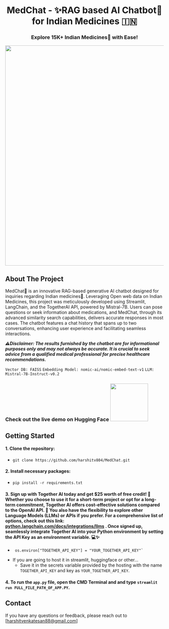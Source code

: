<h1 align="center">MedChat - ✨RAG based AI Chatbot🤖 for Indian Medicines 🇮🇳</h1>
<h3 align="center">Explore 15K+ Indian Medicines💊 with Ease!</h3>
<p align="center">
<img src="https://github.com/harshitv804/MedChat/assets/100853494/86b9efcc-32cd-42ae-a2ce-90e5c6c0401e" width="700"/>
</p>

## About The Project
MedChat🤖 is an innovative RAG-based generative AI chatbot designed for inquiries regarding Indian medicines💊. Leveraging Open web data on Indian Medicines, this project was meticulously developed using Streamlit, LangChain, and the TogetherAI API, powered by Mistral-7B. Users can pose questions or seek information about medications, and MedChat, through its advanced similarity search capabilities, delivers accurate responses in most cases. The chatbot features a chat history that spans up to two conversations, enhancing user experience and facilitating seamless interactions.

**_⚠️Disclaimer: The results furnished by the chatbot are for informational purposes only and may not always be accurate. It is crucial to seek advice from a qualified medical professional for precise healthcare recommendations._**

`Vector DB: FAISS`
`Embedding Model: nomic-ai/nomic-embed-text-v1`
`LLM: Mistral-7B-Instruct-v0.2`

### Check out the live demo on Hugging Face <a href="https://huggingface.co/spaces/harshitv804/MedChat"><img src="https://static.vecteezy.com/system/resources/previews/009/384/880/non_2x/click-here-button-clipart-design-illustration-free-png.png" width="120" height="auto"></a>

## Getting Started

#### 1. Clone the repository:
   - ```
     git clone https://github.com/harshitv804/MedChat.git
     ```
#### 2. Install necessary packages:
   - ```
     pip install -r requirements.txt
     ```
#### 3. Sign up with Together AI today and get $25 worth of free credit! 🎉 Whether you choose to use it for a short-term project or opt for a long-term commitment, Together AI offers cost-effective solutions compared to the OpenAI API. 🚀 You also have the flexibility to explore other Language Models (LLMs) or APIs if you prefer. For a comprehensive list of options, check out this link: [python.langchain.com/docs/integrations/llms](https://python.langchain.com/docs/integrations/llms) . Once signed up, seamlessly integrate Together AI into your Python environment by setting the API Key as an environment variable. 💻✨
   - ```
      os.environ["TOGETHER_API_KEY"] = "YOUR_TOGETHER_API_KEY"`
     ```
   - If you are going to host it in streamlit, huggingface or other...
      - Save it in the secrets variable provided by the hosting with the name `TOGETHER_API_KEY` and key as `YOUR_TOGETHER_API_KEY`.

#### 4. To run the `app.py` file, open the CMD Terminal and and type `streamlit run FULL_FILE_PATH_OF_APP.PY`.

## Contact
If you have any questions or feedback, please reach out to [harshitvenkatesan88@gmail.com]
